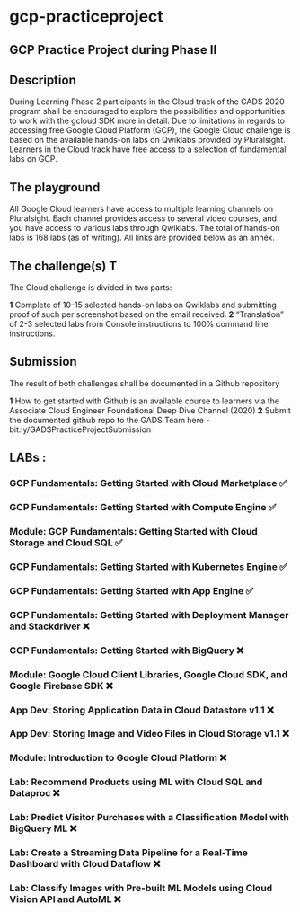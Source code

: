 # gcp-practiceproject
## GCP Practice Project during Phase II


## Description  

During Learning Phase 2 participants in the Cloud track of the GADS 2020 program shall be encouraged to explore the possibilities and opportunities to work with the gcloud SDK more in detail.  Due to limitations in regards to accessing free Google Cloud Platform (GCP), the Google Cloud challenge is based on the available hands-on labs on Qwiklabs provided by Pluralsight. Learners in the Cloud track have free access to a selection of fundamental labs on GCP.  

## The playground  
All Google Cloud learners have access to multiple learning channels on Pluralsight. Each channel provides access to several video courses, and you have access to various labs through Qwiklabs.   The total of hands-on labs is 168 labs (as of writing). All links are provided below as an annex.  

## The challenge(s)  T

The Cloud challenge is divided in two parts:  

**1** Complete of 10-15 selected hands-on labs on Qwiklabs and submitting proof of such per screenshot based on the email received. 
**2** “Translation” of 2-3 selected labs from Console instructions to 100% command line instructions.  

## Submission  

The result of both challenges shall be documented in a Github repository  
 
 **1** How to get started with Github is an available course to learners via the Associate Cloud Engineer Foundational Deep Dive Channel (2020) 
 **2** Submit the documented github repo to the GADS Team here  - bit.ly/GADSPracticeProjectSubmission



## LABs : 

### GCP Fundamentals: Getting Started with Cloud Marketplace ✅
### GCP Fundamentals: Getting Started with Compute Engine ✅
### Module: GCP Fundamentals: Getting Started with Cloud Storage and Cloud SQL ✅
### GCP Fundamentals: Getting Started with Kubernetes Engine  ✅ 
### GCP Fundamentals: Getting Started with App Engine ✅
### GCP Fundamentals: Getting Started with Deployment Manager and Stackdriver ❌
### GCP Fundamentals: Getting Started with BigQuery ❌
### Module: Google Cloud Client Libraries, Google Cloud SDK, and Google Firebase SDK ❌
### App Dev: Storing Application Data in Cloud Datastore v1.1 ❌
### App Dev: Storing Image and Video Files in Cloud Storage v1.1 ❌
### Module: Introduction to Google Cloud Platform ❌
### Lab: Recommend Products using ML with Cloud SQL and Dataproc ❌
### Lab: Predict Visitor Purchases with a Classification Model with BigQuery ML ❌
### Lab: Create a Streaming Data Pipeline for a Real-Time Dashboard with Cloud Dataflow ❌
### Lab: Classify Images with Pre-built ML Models using Cloud Vision API and AutoML ❌
